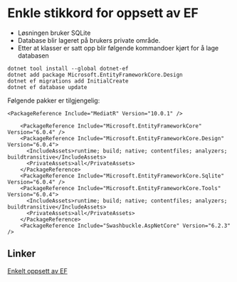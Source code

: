 # Enkle stikkord for oppsett av EF
- Løsningen bruker SQLite
- Database blir lageret på brukers private område.
- Etter at klasser er satt opp blir følgende kommandoer kjørt for å lage databasen

```
dotnet tool install --global dotnet-ef
dotnet add package Microsoft.EntityFrameworkCore.Design
dotnet ef migrations add InitialCreate
dotnet ef database update
```

Følgende pakker er tilgjengelig:

```
<PackageReference Include="MediatR" Version="10.0.1" />
   
    <PackageReference Include="Microsoft.EntityFrameworkCore" Version="6.0.4" />
    <PackageReference Include="Microsoft.EntityFrameworkCore.Design" Version="6.0.4">
      <IncludeAssets>runtime; build; native; contentfiles; analyzers; buildtransitive</IncludeAssets>
      <PrivateAssets>all</PrivateAssets>
    </PackageReference>
    <PackageReference Include="Microsoft.EntityFrameworkCore.Sqlite" Version="6.0.4" />
    <PackageReference Include="Microsoft.EntityFrameworkCore.Tools" Version="6.0.4">
      <IncludeAssets>runtime; build; native; contentfiles; analyzers; buildtransitive</IncludeAssets>
      <PrivateAssets>all</PrivateAssets>
    </PackageReference>
    <PackageReference Include="Swashbuckle.AspNetCore" Version="6.2.3" />   
```

## Linker
[Enkelt oppsett av EF](https://docs.microsoft.com/en-us/ef/core/get-started/overview/first-app?tabs=netcore-cli)
